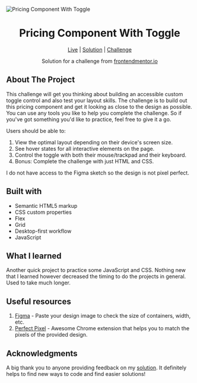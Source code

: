 ![Pricing Component With Toggle](https://github.com/catherineisonline/pricing-component-with-toggle-frontendmentor/blob/main/images/project-preview.png?raw=true)


<h1 align="center">Pricing Component With Toggle</h1>

<div align="center">

[Live](https://catherineisonline.github.io/pricing-component-with-toggle-frontendmentor/)
| [Solution](https://www.frontendmentor.io/solutions/pricing-component-with-toggle-IUaYc_2FA)
| [Challenge](https://www.frontendmentor.io/challenges/pricing-component-with-toggle-8vPwRMIC)

Solution for a challenge from [frontendmentor.io](https://www.frontendmentor.io/challenges/pricing-component-with-toggle-8vPwRMIC)

</div>


## About The Project

This challenge will get you thinking about building an accessible custom toggle control and also test your layout skills.
The challenge is to build out this pricing component and get it looking as close to the design as possible.
You can use any tools you like to help you complete the challenge. So if you've got something you'd like to practice, feel free to give it a go.

Users should be able to:
1. View the optimal layout depending on their device's screen size.
2. See hover states for all interactive elements on the page.
3. Control the toggle with both their mouse/trackpad and their keyboard.
4. Bonus: Complete the challenge with just HTML and CSS.


I do not have access to the Figma sketch so the design is not pixel perfect.




## Built with 

- Semantic HTML5 markup
- CSS custom properties
- Flex
- Grid
- Desktop-first workflow
- JavaScript

## What I learned

Another quick project to practice some JavaScript and CSS. Nothing new that I learned however decreased the timing to do the projects in general. Used to take much longer.


## Useful resources

1. [Figma](https://www.figma.com/) - Paste your design image to check the size of containers, width, etc.
2. [Perfect Pixel](https://chrome.google.com/webstore/detail/perfectpixel-by-welldonec/dkaagdgjmgdmbnecmcefdhjekcoceebi) - Awesome Chrome extension that helps you to match the pixels of the provided design.

## Acknowledgments

A big thank you to anyone providing feedback on my [solution](https://www.frontendmentor.io/solutions/pricing-component-with-toggle-IUaYc_2FA). It definitely helps to find new ways to code and find easier solutions! 